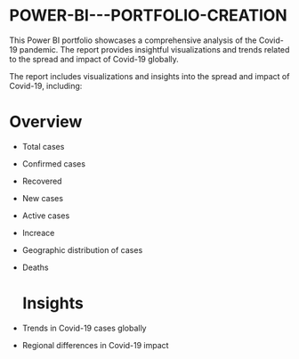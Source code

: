 # POWER-BI---PORTFOLIO-CREATION
This Power BI portfolio showcases a comprehensive analysis of the Covid-19 pandemic. The report provides insightful visualizations and trends related to the spread and impact of Covid-19 globally.

The report includes visualizations and insights into the spread and impact of Covid-19, including:
# Overview
- Total cases
- Confirmed cases
- Recovered
- New cases
- Active cases
- Increace
- Geographic distribution of cases
- Deaths

  # Insights
- Trends in Covid-19 cases globally
- Regional differences in Covid-19 impact
